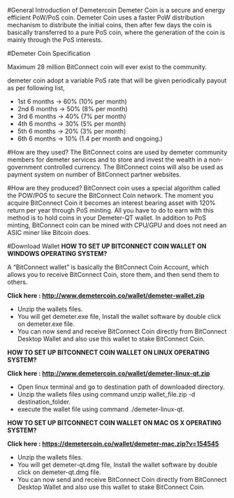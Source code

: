 #General Introduction of Demetercoin
Demeter Coin is a secure and energy efficient PoW/PoS coin. Demeter Coin uses a faster PoW distribution mechanism to distribute the initial coins, then after few days the coin is basically transferred to a pure PoS coin, where the generation of the coin is mainly through the PoS interests.

#Demeter Coin Specification

Maximum 28 million BitConnect coin will ever exist to the community.

demeter coin adopt a variable PoS rate that will be given periodically payout as per following list,
- 1st 6 months -> 60% (10% per month)
- 2nd 6 months -> 50% (8% per month)
- 3rd 6 months -> 40% (7% per month)
- 4th 6 months -> 30% (5% per month)
- 5th 6 months -> 20% (3% per month)
- 6th 6 months -> 10% (1.4 per month and ongoing.)

#How are they used?
The BitConnect coins are used by demeter community members for demeter services and to store and invest the wealth in a non-government controlled currency. The BitConnect coins will also be used  as payment system on number of BitConnect partner websites.

#How are they produced?
BitConnect coin uses a special algorithm called the POW/POS to secure the BitConnect Coin network. The moment you acquire BitConnect Coin it becomes an interest bearing asset with 120% return per year through PoS minting. All you have to do to earn with this method is to hold coins in your Demeter-QT wallet. In addition to PoS minting, BitConnect coin can be mined with CPU/GPU and does not need an ASIC miner like Bitcoin does.

#Download Wallet
<b>HOW TO SET UP BITCONNECT COIN WALLET ON WINDOWS OPERATING SYSTEM?</b>

A “BitConnect wallet” is basically the BitConnect Coin Account, which allows you to receive BitConnect Coin, store them, and then send them to others.

<b>Click here : http://www.demetercoin.co/wallet/demeter-wallet.zip</b>
- Unzip the wallets files.
- You will get demeter.exe file, Install the wallet software by double click on demeter.exe file.
- You can now send and receive BitConnect Coin directly from BitConnect Desktop Wallet and also use this wallet to stake BitConnect Coin.

<b> HOW TO SET UP BITCONNECT COIN WALLET ON LINUX OPERATING SYSTEM?</b> 

<b>Click here : http://www.demetercoin.co/wallet/demeter-linux-qt.zip</b>

- Open linux terminal and go to destination path of downloaded directory.
- Unzip the wallets files using command unzip wallet_file.zip -d destination_folder.
- execute the wallet file using command ./demeter-linux-qt.

<b>HOW TO SET UP BITCONNECT COIN WALLET ON MAC OS X OPERATING SYSTEM?</b>

<b>Click here : https://demetercoin.co/wallet/demeter-mac.zip?v=154545</b>

- Unzip the wallets files.
- You will get demeter-qt.dmg file, Install the wallet software by double click on demeter-qt.dmg file.
- You can now send and receive BitConnect Coin directly from BitConnect Desktop Wallet and also use this wallet to stake BitConnect   Coin.




